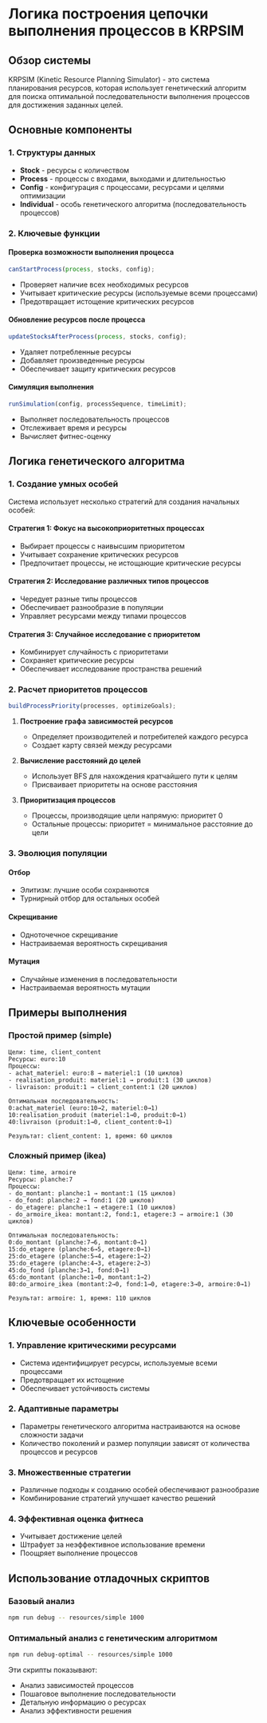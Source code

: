 # Логика построения цепочки выполнения процессов в KRPSIM

## Обзор системы

KRPSIM (Kinetic Resource Planning Simulator) - это система планирования ресурсов, которая использует генетический алгоритм для поиска оптимальной последовательности выполнения процессов для достижения заданных целей.

## Основные компоненты

### 1. Структуры данных

- **Stock** - ресурсы с количеством
- **Process** - процессы с входами, выходами и длительностью
- **Config** - конфигурация с процессами, ресурсами и целями оптимизации
- **Individual** - особь генетического алгоритма (последовательность процессов)

### 2. Ключевые функции

#### Проверка возможности выполнения процесса

```typescript
canStartProcess(process, stocks, config);
```

- Проверяет наличие всех необходимых ресурсов
- Учитывает критические ресурсы (используемые всеми процессами)
- Предотвращает истощение критических ресурсов

#### Обновление ресурсов после процесса

```typescript
updateStocksAfterProcess(process, stocks, config);
```

- Удаляет потребленные ресурсы
- Добавляет произведенные ресурсы
- Обеспечивает защиту критических ресурсов

#### Симуляция выполнения

```typescript
runSimulation(config, processSequence, timeLimit);
```

- Выполняет последовательность процессов
- Отслеживает время и ресурсы
- Вычисляет фитнес-оценку

## Логика генетического алгоритма

### 1. Создание умных особей

Система использует несколько стратегий для создания начальных особей:

#### Стратегия 1: Фокус на высокоприоритетных процессах

- Выбирает процессы с наивысшим приоритетом
- Учитывает сохранение критических ресурсов
- Предпочитает процессы, не истощающие критические ресурсы

#### Стратегия 2: Исследование различных типов процессов

- Чередует разные типы процессов
- Обеспечивает разнообразие в популяции
- Управляет ресурсами между типами процессов

#### Стратегия 3: Случайное исследование с приоритетом

- Комбинирует случайность с приоритетами
- Сохраняет критические ресурсы
- Обеспечивает исследование пространства решений

### 2. Расчет приоритетов процессов

```typescript
buildProcessPriority(processes, optimizeGoals);
```

1. **Построение графа зависимостей ресурсов**

   - Определяет производителей и потребителей каждого ресурса
   - Создает карту связей между ресурсами

2. **Вычисление расстояний до целей**

   - Использует BFS для нахождения кратчайшего пути к целям
   - Присваивает приоритеты на основе расстояния

3. **Приоритизация процессов**
   - Процессы, производящие цели напрямую: приоритет 0
   - Остальные процессы: приоритет = минимальное расстояние до цели

### 3. Эволюция популяции

#### Отбор

- Элитизм: лучшие особи сохраняются
- Турнирный отбор для остальных особей

#### Скрещивание

- Одноточечное скрещивание
- Настраиваемая вероятность скрещивания

#### Мутация

- Случайные изменения в последовательности
- Настраиваемая вероятность мутации

## Примеры выполнения

### Простой пример (simple)

```
Цели: time, client_content
Ресурсы: euro:10
Процессы:
- achat_materiel: euro:8 → materiel:1 (10 циклов)
- realisation_produit: materiel:1 → produit:1 (30 циклов)
- livraison: produit:1 → client_content:1 (20 циклов)

Оптимальная последовательность:
0:achat_materiel (euro:10→2, materiel:0→1)
10:realisation_produit (materiel:1→0, produit:0→1)
40:livraison (produit:1→0, client_content:0→1)

Результат: client_content: 1, время: 60 циклов
```

### Сложный пример (ikea)

```
Цели: time, armoire
Ресурсы: planche:7
Процессы:
- do_montant: planche:1 → montant:1 (15 циклов)
- do_fond: planche:2 → fond:1 (20 циклов)
- do_etagere: planche:1 → etagere:1 (10 циклов)
- do_armoire_ikea: montant:2, fond:1, etagere:3 → armoire:1 (30 циклов)

Оптимальная последовательность:
0:do_montant (planche:7→6, montant:0→1)
15:do_etagere (planche:6→5, etagere:0→1)
25:do_etagere (planche:5→4, etagere:1→2)
35:do_etagere (planche:4→3, etagere:2→3)
45:do_fond (planche:3→1, fond:0→1)
65:do_montant (planche:1→0, montant:1→2)
80:do_armoire_ikea (montant:2→0, fond:1→0, etagere:3→0, armoire:0→1)

Результат: armoire: 1, время: 110 циклов
```

## Ключевые особенности

### 1. Управление критическими ресурсами

- Система идентифицирует ресурсы, используемые всеми процессами
- Предотвращает их истощение
- Обеспечивает устойчивость системы

### 2. Адаптивные параметры

- Параметры генетического алгоритма настраиваются на основе сложности задачи
- Количество поколений и размер популяции зависят от количества процессов и ресурсов

### 3. Множественные стратегии

- Различные подходы к созданию особей обеспечивают разнообразие
- Комбинирование стратегий улучшает качество решений

### 4. Эффективная оценка фитнеса

- Учитывает достижение целей
- Штрафует за неэффективное использование времени
- Поощряет выполнение процессов

## Использование отладочных скриптов

### Базовый анализ

```bash
npm run debug -- resources/simple 1000
```

### Оптимальный анализ с генетическим алгоритмом

```bash
npm run debug-optimal -- resources/simple 1000
```

Эти скрипты показывают:

- Анализ зависимостей процессов
- Пошаговое выполнение последовательности
- Детальную информацию о ресурсах
- Анализ эффективности решения
